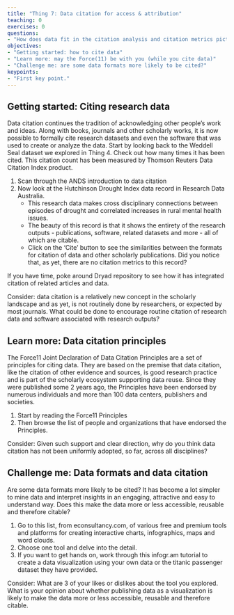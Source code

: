 ```yaml
---
title: "Thing 7: Data citation for access & attribution"
teaching: 0
exercises: 0
questions:
- "How does data fit in the citation analysis and citation metrics pictures?"
objectives:
- "Getting started: how to cite data"
- "Learn more: may the Force(11) be with you (while you cite data)"
- "Challenge me: are some data formats more likely to be cited?"
keypoints:
- "First key point."
---
```

## Getting started: Citing research data

Data citation continues the tradition of acknowledging other people’s work and ideas. Along with books, journals and other scholarly works, it is now possible to formally cite research datasets and even the software that was used to create or analyze the data.
Start by looking back to the Weddell Seal dataset we explored in Thing 4.  Check out how many times it has been cited. This citation count has been measured by Thomson Reuters Data Citation Index product.

1. Scan through the ANDS introduction to data citation
2. Now look at the Hutchinson Drought Index data record in Research Data Australia.
   - This research data makes cross disciplinary connections between episodes of drought and correlated increases in rural mental health issues.
   - The beauty of this record is that it shows the entirety of the research outputs - publications, software, related datasets and more - all of which are citable.
   - Click on the ‘Cite’ button to see the similarities between the formats for citation of data and other scholarly publications.  Did you notice that, as yet, there are no citation metrics to this record?

If you have time, poke around Dryad repository to see how it has integrated citation of related articles and data.

Consider: data citation is a relatively new concept in the scholarly landscape and as yet, is not routinely done by researchers, or expected by most journals. What could be done to encourage routine citation of research data and software associated with research outputs?

## Learn more: Data citation principles

The Force11 Joint Declaration of Data Citation Principles are a set of principles for citing data. They are based on the premise that data citation, like the citation of other evidence and sources, is good research practice and is part of the scholarly ecosystem supporting data reuse.
Since they were published some 2 years ago, the Principles have been endorsed by numerous individuals and more than 100 data centers, publishers and societies.

1. Start by reading the Force11 Principles
2. Then browse the list of people and organizations that have endorsed the Principles.

Consider: Given such support and clear direction, why do you think data citation has not been uniformly adopted, so far, across all disciplines?

## Challenge me: Data formats and data citation

Are some data formats more likely to be cited?
It has become a lot simpler to mine data and interpret insights in an engaging, attractive and easy to understand way. Does this make the data more or less accessible, reusable and therefore citable?

1. Go to this list, from econsultancy.com, of various free and premium tools and platforms for creating interactive charts, infographics, maps and word clouds.
2. Choose one tool and delve into the detail.
3. If you want to get hands on, work through this infogr.am tutorial to create a data visualization using your own data or the titanic passenger dataset they have provided.

Consider:
What are 3 of your likes or dislikes about the tool you explored.
What is your opinion about whether publishing data as a visualization is likely to make the data more or less accessible, reusable and therefore citable.
